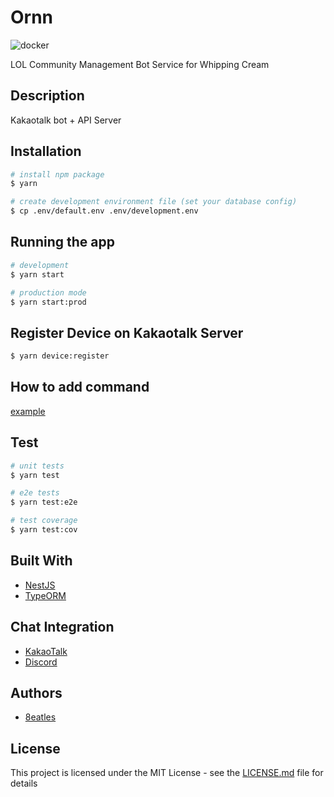 # Ornn

![docker](https://github.com/WhippingCream/ornn/actions/workflows/docker-publish.yml/badge.svg)

LOL Community Management Bot Service for Whipping Cream

## Description

Kakaotalk bot + API Server

## Installation

```bash
# install npm package
$ yarn

# create development environment file (set your database config)
$ cp .env/default.env .env/development.env
```

## Running the app

```bash
# development
$ yarn start

# production mode
$ yarn start:prod
```

## Register Device on Kakaotalk Server

```bash
$ yarn device:register
```

## How to add command

[example](https://github.com/WhippingCream/ornn/pull/1/files)

## Test

```bash
# unit tests
$ yarn test

# e2e tests
$ yarn test:e2e

# test coverage
$ yarn test:cov
```

## Built With

- [NestJS](https://expressjs.com/en/starter/installing.html)
- [TypeORM](https://expressjs.com/en/starter/installing.html)

## Chat Integration

- [KakaoTalk](https://github.com/storycraft/node-kakao)
- [Discord](https://github.com/discordjs/discord.js)

## Authors

- [8eatles](https://8eatles.github.io)

## License

This project is licensed under the MIT License - see the [LICENSE.md](LICENSE.md) file for details
